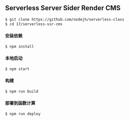 ## Serverless Server Sider Render CMS

```sh
$ git clone https://github.com/nodejh/serverless-class
$ cd 17/serverless-ssr-cms
```

#### 安装依赖

```sh
$ npm install
```

#### 本地启动

```sh
$ npm start
```

#### 构建

```sh
$ npm run build
```

#### 部署到函数计算

```sh
$ npm run deploy
```